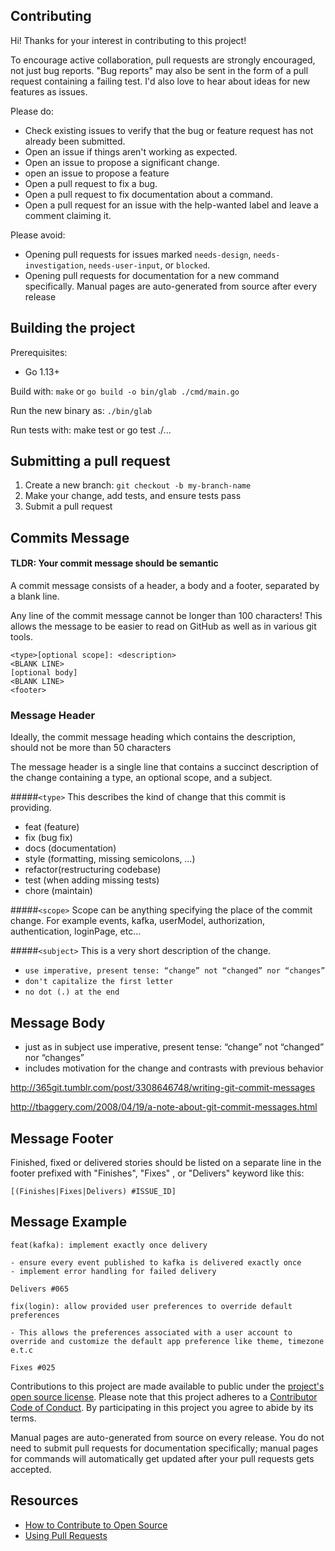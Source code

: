 ## Contributing

[legal]: https://help.github.com/articles/github-terms-of-service/#6-contributions-under-repository-license
[license]: ../LICENSE

Hi! Thanks for your interest in contributing to this project!

To encourage active collaboration, pull requests are strongly encouraged, not just bug reports. "Bug reports" may also be sent in the form of a pull request containing a failing test. I'd also love to hear about ideas for new features as issues.

Please do:

* Check existing issues to verify that the bug or feature request has not already been submitted.
* Open an issue if things aren't working as expected.
* Open an issue to propose a significant change.
* open an issue to propose a feature
* Open a pull request to fix a bug.
* Open a pull request to fix documentation about a command.
* Open a pull request for an issue with the help-wanted label and leave a comment claiming it.

Please avoid:

* Opening pull requests for issues marked `needs-design`, `needs-investigation`, `needs-user-input`, or `blocked`.
* Opening pull requests for documentation for a new command specifically. Manual pages are auto-generated from source after every release

## Building the project

Prerequisites:
- Go 1.13+

Build with: `make` or `go build -o bin/glab ./cmd/main.go`

Run the new binary as: `./bin/glab`

Run tests with: make test or go test ./...

## Submitting a pull request

1. Create a new branch: `git checkout -b my-branch-name`
1. Make your change, add tests, and ensure tests pass
1. Submit a pull request

## Commits Message

#### TLDR: Your commit message should be semantic

A commit message consists of a header, a body and a footer, separated by a blank line.

Any line of the commit message cannot be longer than 100 characters! This allows the message to be easier to read on GitHub as well as in various git tools.

```
<type>[optional scope]: <description> 
<BLANK LINE>
[optional body]
<BLANK LINE>
<footer>
```

### Message Header
Ideally, the commit message heading which contains the description, should not be more than 50 characters

The message header is a single line that contains a succinct description of the change containing a type, an optional scope, and a subject.

#####`<type>` This describes the kind of change that this commit is providing.

- feat (feature)
- fix (bug fix)
- docs (documentation)
- style (formatting, missing semicolons, …)
- refactor(restructuring codebase)
- test (when adding missing tests)
- chore (maintain)

#####`<scope>` Scope can be anything specifying the place of the commit change. For example events, kafka, userModel, authorization, authentication, loginPage, etc...

#####`<subject>` This is a very short description of the change.

* `use imperative, present tense: “change” not “changed” nor “changes”`
* `don't capitalize the first letter`
* `no dot (.) at the end`

## Message Body

- just as in subject use imperative, present tense: “change” not “changed” nor “changes”
- includes motivation for the change and contrasts with previous behavior

http://365git.tumblr.com/post/3308646748/writing-git-commit-messages

http://tbaggery.com/2008/04/19/a-note-about-git-commit-messages.html

## Message Footer

Finished, fixed or delivered stories should be listed on a separate line in the footer prefixed with "Finishes", "Fixes" , or "Delivers" keyword like this:

`[(Finishes|Fixes|Delivers) #ISSUE_ID]`

## Message Example

```
feat(kafka): implement exactly once delivery

- ensure every event published to kafka is delivered exactly once
- implement error handling for failed delivery

Delivers #065
```
```
fix(login): allow provided user preferences to override default preferences

- This allows the preferences associated with a user account to override and customize the default app preference like theme, timezone e.t.c

Fixes #025
```


Contributions to this project are made available to public under the [project's open source license][license].
Please note that this project adheres to a [Contributor Code of Conduct](https://github.com/profclems/glab/tree/trunk/.github/CODE_OF_CONDUCT.md). By participating in this project you agree to abide by its terms.

Manual pages are auto-generated from source on every release. You do not need to submit pull requests for documentation specifically; manual pages for commands will automatically get updated after your pull requests gets accepted.

## Resources

- [How to Contribute to Open Source](https://opensource.guide/how-to-contribute/)
- [Using Pull Requests](https://help.github.com/articles/about-pull-requests/)
